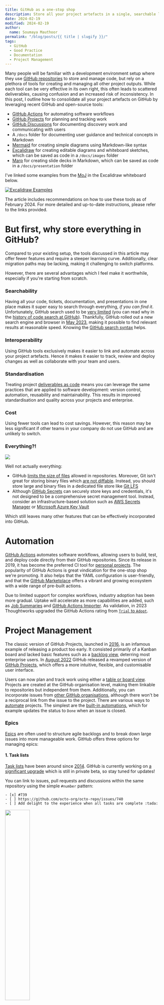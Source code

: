```yaml
---
title: GitHub as a one-stop shop
description: Store all your project artefacts in a single, searchable location on GitHub
date: 2024-02-19
modified: 2024-02-19
author:
  name: Soumaya Mauthoor
permalink: "/blog/posts/{{ title | slugify }}/"
tags:
  - GitHub
  - Good Practice
  - Documentation
  - Project Management
---
```


Many people will be familiar with a development environment setup where they use [GitHub repositories](https://docs.github.com/en/repositories/creating-and-managing-repositories/quickstart-for-repositories) to store and manage code, but rely on a plethora of tools for creating and managing all other project outputs. While each tool can be very effective in its own right, this often leads to scattered deliverables, causing confusion and an increased risk of inconsistency. In this post, I outline how to consolidate all your project artefacts on GitHub by leveraging recent GitHub and open-source tools:

- [GitHub Actions](https://docs.github.com/en/actions) for automating software workflows
- [GitHub Projects](https://docs.github.com/en/issues/planning-and-tracking-with-projects/learning-about-projects/about-projects) for planning and tracking work
- [GitHub Discussions](https://docs.github.com/en/discussions) for documenting discovery work and communicating with users
- A `/docs` folder for documenting user guidance and technical concepts in Markdown
- [Mermaid](https://docs.github.com/en/get-started/writing-on-github/working-with-advanced-formatting/creating-diagrams) for creating simple diagrams using Markdown-like syntax
- [Excalidraw](https://excalidraw.com/) for creating editable diagrams and whiteboard sketches, which can be saved as code in a `/docs/images` folder
- [Marp](https://marp.app/) for creating slide decks in Markdown, which can be saved as code in a `/docs/presentation` folder

I've linked some examples from the [MoJ](https://mojdigital.blog.gov.uk/) in the Excalidraw whiteboard below.

[![Excalidraw Examples](images/github-one-stop-shop.excalidraw.png)](https://excalidraw.com/#url=https://raw.githubusercontent.com/ministryofjustice/data-and-analytics-engineering/add-github-blog/src/content/blog/posts/images/github-one-stop-shop.excalidraw.png)

The article includes recommendations on how to use these tools as of February 2024. For more detailed and up-to-date instructions, please refer to the links provided.

# But first, why store everything in GitHub?

Compared to your existing setup, the tools discussed in this article may offer fewer features and require a steeper learning curve. Additionally, clear migration paths may be lacking, making it challenging to switch platforms.

However, there are several advantages which I feel make it worthwhile, especially if you're starting from scratch.

### Searchability

Having all your code, tickets, documentation, and presentations in one place makes it super easy to search through everything, *if you can find it*. Unfortunately, GitHub search used to be [very limited](https://github.com/isaacs/github/issues/908) (you can read why in the [history of code search at GitHub](https://github.blog/2021-12-15-a-brief-history-of-code-search-at-github/)). Thankfully, GitHub rolled out a new search engine and browser in [May 2023](https://github.blog/2023-05-08-github-code-search-is-generally-available/), making it possible to find relevant results at reasonable speed. Knowing the [GitHub search syntax](https://docs.github.com/en/search-github/getting-started-with-searching-on-github/understanding-the-search-syntax) helps.

### Interoperability

Using GitHub tools exclusively makes it easier to link and automate across your project artefacts. Hence it makes it easier to track, review and deploy changes as well as collaborate with your team and users.

### Standardisation

Treating project [deliverables as code](https://thenewstack.io/why-docs-as-code-should-be-part-of-your-dev-cycle/) means you can leverage the same practices that are applied to software development: version control, automation, reusability and maintainability. This results in improved standardisation and quality across your projects and enterprise.

### Cost

Using fewer tools can lead to cost savings. However, this reason may be less significant if other teams in your company do not use GitHub and are unlikely to switch.

### Everything?!

![](https://media.giphy.com/media/v1.Y2lkPTc5MGI3NjExNXBreDNwZWtlZzdhNWRkbWZ3aGl6dGhlbTJ2ZTczZTV0dnh6cWEwMiZlcD12MV9pbnRlcm5hbF9naWZfYnlfaWQmY3Q9Zw/N63fPtiPhkBdS/giphy.gif)

Well not actually everything:

- GitHub [limits the size of files](https://docs.github.com/en/repositories/working-with-files/managing-large-files/about-large-files-on-github) allowed in repositories. Moreover, Git isn't great for storing binary files which [are not diffable](https://opensource.com/life/16/8/how-manage-binary-blobs-git-part-7). Instead, you should store large and binary files in a dedicated file store like [Git LFS](https://docs.github.com/en/repositories/working-with-files/managing-large-files/about-git-large-file-storage)
- Although [GitHub Secrets](https://docs.github.com/en/actions/security-guides/using-secrets-in-github-actions) can securely store keys and credentials, it's not designed to be a comprehensive secret management tool. Instead, consider an infrastructure-based solution such as [AWS Secrets Manager](https://docs.aws.amazon.com/secretsmanager/latest/userguide/intro.html) or [Microsoft Azure Key Vault](https://azure.microsoft.com/en-gb/products/key-vault/)

Which still leaves many other features that can be effectively incorporated into GitHub.

# Automation

[GitHub Actions](https://docs.github.com/en/actions) automates software workflows, allowing users to build, test, and deploy code directly from their GitHub repositories. Since its release in 2019, it has become the preferred CI tool for [personal projects](https://blog.jetbrains.com/teamcity/2023/07/best-ci-tools/). The popularity of GitHub Actions is great vindication for the one-stop shop we're promoting. It also helps that the YAML configuration is user-friendly, and that the [GitHub Marketplace](https://github.com/marketplace?type=) offers a vibrant and growing ecosystem with a wide range of pre-built actions.

Due to limited support for complex workflows, industry adoption has been more gradual. Uptake will accelerate as more capabilities are added, such as [Job Summaries](https://github.blog/2022-05-09-supercharging-github-actions-with-job-summaries/) and [GitHub Actions Importer](https://github.blog/2023-03-01-github-actions-importer-is-now-generally-available/). As validation, in 2023 Thoughtworks upgraded the GitHub Actions rating from [`Trial` to `Adopt`](https://www.thoughtworks.com/en-gb/radar/platforms/github-actions).

# Project Management

The classic version of GitHub Projects, launched in [2016](https://github.blog/2016-09-14-a-whole-new-github-universe-announcing-new-tools-forums-and-features/), is an infamous example of releasing a product too early. It consisted primarily of a Kanban board and lacked basic features such as a [backlog view](https://medium.com/momenton/jira-vs-github-issue-tracking-4cdf3bdd1437), deterring most enterprise users. In [August 2022](https://github.blog/2022-07-27-planning-next-to-your-code-github-projects-is-now-generally-available/) GitHub released a revamped version of [GitHub Projects](https://docs.github.com/en/issues/planning-and-tracking-with-projects/learning-about-projects/about-projects), which offers a more intuitive, flexible, and customisable user interface. 

Users can now plan and track work using either a [table or board view](https://docs.github.com/en/issues/planning-and-tracking-with-projects/customizing-views-in-your-project/changing-the-layout-of-a-view). Projects are created at the GitHub organisation level, making them linkable to repositories but independent from them. Additionally, you can incorporate issues from [other GitHub organisations](https://github.blog/changelog/2023-02-23-github-issues-projects-february-23rd-update/#add-cross-organization-issues-and-pull-requests-to-projects), although there won't be a reciprocal link from the issue to the project. There are various ways to [automate](https://docs.github.com/en/issues/planning-and-tracking-with-projects/automating-your-project) projects. The simplest are the [built-in automations](https://docs.github.com/en/issues/planning-and-tracking-with-projects/automating-your-project/using-the-built-in-automations), which for example updates the status to `Done` when an issue is closed.

### Epics

[Epics](https://theproductmanager.com/topics/agile-epic/) are often used to structure agile backlogs and to break down large issues into more manageable work. GitHub offers three options for managing epics:

#### 1. Task lists

[Task lists](https://docs.github.com/en/get-started/writing-on-github/working-with-advanced-formatting/about-task-lists) have been around since [2014](https://github.blog/2013-01-09-task-lists-in-gfm-issues-pulls-comments/). GitHub is currently working on [a significant upgrade](https://docs.github.com/en/issues/managing-your-tasks-with-tasklists) which is still in private beta, so stay tuned for updates!

You can link to issues, pull requests and discussions within the same repository using the simple `#number` pattern: 

```
- [x] #739
- [ ] https://github.com/octo-org/octo-repo/issues/740
- [ ] Add delight to the experience when all tasks are complete :tada:
```

<img src="https://docs.github.com/assets/cb-127417/mw-1440/images/help/writing/task-list-rendered.webp" width="40%" height="40%">

For cross-repository linking you'll need to specify the full url. You can also draft tasks until you're ready to convert them into issues, or leave them as-is for smaller tasks.

I recommend assigning an `Epic` label to parent issues to make them easier to identify. You can display the `Epic` label in GitHub Projects, and filter and search by the `Epic` label. Although GitHub Projects does not [yet](https://docs.github.com/en/issues/planning-and-tracking-with-projects/understanding-fields/about-tracks-and-tracked-by-fields) display relationships, it's easy to view by opening the issue screen:

<img src="images/epics-github-projects.png" width="40%" height="40%">

You can navigate back to the epic in the "Tracked by" section next to the child issue's status:

<img src="https://docs.github.com/assets/cb-111881/mw-1440/images/help/writing/task-list-tracked.webp" width="40%" height="40%">

Navigating back to the epic from discussions and pull requests isn't as straightforward. As a workaround, you can add the epic to the pull request or discussion description using the format: `- Epic: #number`. Using a bullet list forces GitHub to render the epic title, improving clarity.

#### 2. Milestones

[GitHub milestones](https://docs.github.com/en/issues/using-labels-and-milestones-to-track-work/about-milestones) can be associated with issues and pull requests, but not discussions. You can display milestones on GitHub Projects as an additional column, and add them to the GitHub Project [roadmap layout](https://docs.github.com/en/issues/planning-and-tracking-with-projects/customizing-views-in-your-project/changing-the-layout-of-a-view#about-the-roadmap-layout.). For more complicated projects which require a more nested hierarchy, you can group issue epics into milestones, as explained in this mermaid diagram:

```mermaid
flowchart 
    Epic[Issue with Epic label]
    Issue --> |Task list|Epic
    PR[Pull Request] --> |Task list|Epic
    Discussion --> |Task list|Epic 
    Epic --> Milestone
```

Note that cross-repository milestones [are not yet supported](https://github.com/orgs/community/discussions/6296). A workaround is to record all issues in a core repo, even if the code is split amongst multiple repos. This also makes it easier to manage work.

#### 3. Labels

Don't use [GitHub labels](https://docs.github.com/en/issues/using-labels-and-milestones-to-track-work/managing-labels) for epics! This may seem an obvious option at first, but unlike milestones you can't set dates, track completion status or close labels.

### Roadmaps

The GitHub Project [roadmap layout](https://docs.github.com/en/issues/planning-and-tracking-with-projects/customizing-views-in-your-project/customizing-the-roadmap-layout) displays the project items on a timeline. However, I prefer using the [board layout](https://docs.github.com/en/issues/planning-and-tracking-with-projects/customizing-views-in-your-project/customizing-the-board-layout), and grouping issues by quarter. You can modify the `status` field to store the quarter, as used in the [GitHub public roadmap](https://github.com/orgs/github/projects/4247). Alternatively you can create a separate `Quarter` field.

Using quarters instead of dates encourages product owners and delivery managers to follow good practice such as:

- Create epics which are shorter than a quarter
- Limit the number of epics undertaken per quarter
- Give less precise but more accurate start and completion dates

### Requirement Analysis

The [MoSCoW method](https://www.techtarget.com/searchsoftwarequality/definition/MoSCoW-method) prioritises project requirements by splitting them into *must haves*, *should haves*, *could haves* and *will not haves*. This can be done within GitHub Projects by creating a new `MoSCoW` field with the relevant labels. The items can start off as drafts, and can be later converted into issues once more fleshed out.

### User Acceptance Testing (UAT)

A typical UAT scenario involves migrating a large group of users to a new solution, and making sure that existing functionality is replicated. A simple way of tracking progress is through a spreadsheet with a row per user and columns for recording completion of different actions. Instead, we have successfully used GitHub Projects to track UAT progress. Those internal to MoJ can access this private [project](https://github.com/orgs/moj-analytical-services/projects/72/views/1) for tracking user migration to a new database as an example. For external users, the concept is straightforward: 

1. Create an [issue template](https://docs.github.com/en/communities/using-templates-to-encourage-useful-issues-and-pull-requests/configuring-issue-templates-for-your-repository) to outline the different actions
1. Generate a ticket for each artefact that needs to be migrated
1. Replace the `status` field with the different actions
1. Use the project board layout to track progress

The advantages are many:

- Assign tickets to GitHub user accounts, instead of named individuals
- Use a single issue to track progress and communication
- Take advantage of [GitHub automation](https://docs.github.com/en/issues/planning-and-tracking-with-projects/automating-your-project)

# Project Documentation

Documentation about your project can take many forms, which needs to be recorded and managed differently depending on the audience and use case.

### Documentation about your code

This is obvious and should reside in your code. Good code documentation practice is outside the scope of this article. You can refer to [this article](https://swimm.io/learn/code-documentation/documentation-in-python-methods-and-best-practices) for some great pointers on documenting python code.

### Documentation about your project  

This includes architecture, dependencies, setup instructions and user guidance. You should keep this information in GitHub as Markdown files in a `/docs` folder in your GitHub repository. An alternative is [GitHub wikis](https://docs.github.com/en/communities/documenting-your-project-with-wikis), as has been successfully achieved [here](https://github.com/AstroBookings/.github/wiki). However I would not recommend for reasons which are best summarised in this [article](https://michaelheap.com/github-wiki-is-an-antipattern/). 

GitHub uses a variant of Markdown called [GitHub Flavored Markdown](https://docs.github.com/en/contributing/writing-for-github-docs/using-markdown-and-liquid-in-github-docs). It also uses [Liquid](https://shopify.github.io/liquid/basics/introduction/) syntax to expand the functionality for example to provide accessible tables and chunks of reusable content. However the [basics](https://docs.github.com/en/get-started/writing-on-github/getting-started-with-writing-and-formatting-on-github/basic-writing-and-formatting-syntax) should suffice for most needs. 

You can convert your documentation into a website using static site generators such as [mkdocs-material](https://squidfunk.github.io/mkdocs-material/) and host on [GitHub Pages](https://docs.github.com/en/pages/getting-started-with-github-pages/about-github-pages), GitHub's static site hosting service. Documentation websites are probably more relevant for external-facing documentation. It's advisable to stick with basic markdown formatting syntax to ensure compatibility.

Whilst it's recommended for documentation to go through the same review process as code, it can sometimes feel onerous. You can modify the [codeowners](https://docs.github.com/en/repositories/managing-your-repositorys-settings-and-features/customizing-your-repository/about-code-owners) to skip the approval process for changes to the `/docs` folder. You can also modify [GitHub workflows](https://docs.github.com/en/actions/using-workflows/workflow-syntax-for-github-actions#onpull_requestpull_request_targetbranchesbranches-ignore) to skip the workflow, which is useful in the case of long running tests.  

A few things to note about structuring the `/docs` folder:

- With a monorepo layout, you can split off into multiple `/docs` folders at the root of each sub-folder, but this can make it more complex to manage and navigate
- With a multi-repo approach, you can use the 'core' repository or create a 'docs' repository for documenting team or application level documentation. You can't combine code and documentation changes made against different repositories in a single pull request, but you can still link them via a task list

### Documentation about your approach

When you're evaluating options or completing some analysis you often create transient documentation. This type of documentation should be kept separate from your code to avoid clutter and confusion, especially for new team members. Your `/docs` folder should reflect the current state of your project, just like your code.

Instead, you can use [GitHub Discussions](https://docs.github.com/en/discussions/collaborating-with-your-community-using-discussions/about-discussions) which was released in [August 2021](https://github.blog/2021-08-17-github-discussions-out-of-beta/). Discussions are not enabled by default so you'll have to update the [repository settings](https://docs.github.com/en/repositories/managing-your-repositorys-settings-and-features/enabling-features-for-your-repository/enabling-or-disabling-github-discussions-for-a-repository). If you use a multi-repo approach, you can limit discussions to the core or docs repository to make it easier to track and search.

Unlike the `/docs` folder, discussions don't require approvals. Whilst it simplifies the workflow, it does mean that discussions can become an information swamp. Hence you need a process for transferring sanitised information to the `/docs` folder. Luckily GitHub Discussions support the same [advanced formatting](https://docs.github.com/en/get-started/writing-on-github/working-with-advanced-formatting) as Markdown pages, which makes it easy to copy and paste. I recommend closing a discussion once the information has been migrated to the `/docs` folder.

GitHub Discussions allows your users to [participate](https://docs.github.com/en/discussions/collaborating-with-your-community-using-discussions/participating-in-a-discussion) with the idea generation process through comments, reactions and polls. However, this means everyone involved will need to check their GitHub notifications regularly. It can also cause confusion if you already use another communication medium e.g. Slack. A good rule of thumb is to consider whether you might want to refer to this information in a year's time. If so, use a discussion!

### Diagrams

[Mermaid](https://github.com/mermaid-js/mermaid#readme) is a JavaScript-based tool that lets you create diagrams using a Markdown-like syntax. GitHub released support for Mermaid in [February 2022](https://github.blog/2022-02-14-include-diagrams-markdown-files-mermaid/). It's particularly handy for adding editable diagrams to places like issues and discussions, as you don't have to save it to the `/docs` folder. However I found that Mermaid has a steep learning curve and limited options available so I would only suggest for simple diagrams. 

Instead, I recommend using [Excalidraw](https://excalidraw.com/), an open-source diagramming and whiteboarding tool. GitHub doesn't provide native support for Excalidraw, but you can export the diagram to SVG or PNG and embed the Excalidraw [scene data](https://kevinjalbert.com/using-excalidraws-embedded-scene-feature-for-collaborative-diagramming/) to make it editable. Whilst SVG is preferable because it is smaller in size and text-based (hence diffable), unfortunately it doesn't [render as nicely in GitHub](https://github.com/excalidraw/excalidraw/issues/4855) so I would stick with PNG for now. You can then upload the image file directly to issues and discussions, or save to a `/docs/images` folder for version control. GitHub has a nifty [image view mode](https://github.blog/2011-03-21-behold-image-view-modes/) for reviewing changes to images. You can edit diagrams on the Excalidraw web editor or download the [VS Code extension](https://marketplace.visualstudio.com/items?itemName=pomdtr.excalidraw-editor) to edit locally. You can also import diagrams directly from GitHub into the web editor by passing in the raw image url (see my Excalidraw diagram hyperlink as an example). Lastly, Excalidraw plus GitHub Discussions is great for recording the outcome of collaborative whiteboard sessions, which tend to get lost.

### Presentations

[Marp](https://marp.app/) is an open-source ecosystem for creating slide decks in Markdown, which can be exported to various formats, including PDF and HTML. Similar to Excalidraw, GitHub does not provide native support, but you can save the Markdown files in a `/docs/presentation` folder. The [marp-to-pages](https://github.com/ralexander-phi/marp-to-pages) GitHub template repository is great for starting out and includes a GitHub action for exporting to HTML and publishing to GitHub Pages. The [VS Code extension](https://marketplace.visualstudio.com/items?itemName=pomdtr.excalidraw-editor) makes it easier to edit and preview Markdown files locally.

While there's a bit of a learning curve, once you've decided on a format, it's very intuitive. We've successfully used Marp to create slide decks when [evaluating Iceberg](https://github.com/moj-analytical-services/iceberg-evaluation/tree/main/docs/presentations). Additionally, I've exported the `README.md` to HTML and hosted it on [GitHub Pages](https://moj-analytical-services.github.io/iceberg-evaluation/) for better visibility. Note that you shouldn't commit [generated files](https://homes.cs.washington.edu/~mernst/advice/version-control.html), but it's fine for exploratory projects. For production code, you should use something like the [marp-to-pages](https://github.com/ralexander-phi/marp-to-pages/blob/main/.github/workflows/marp-to-pages.yml) GitHub action, which generates PDF and HTML files as part of a pull request or merge.

# Conclusion

Historically, GitHub has been mainly valued for source code management. Recent enhancements to the GitHub ecosystem, coupled with various open-source tools, make it possible to integrate code, automation, tracking, and documentation within one platform. While there may be initial challenges, the long-term benefits include increased efficiency, consistency, and transparency.

If you have any comments or suggestions please post on the [discussion](https://github.com/ministryofjustice/data-and-analytics-engineering/discussions/10).

# Acknowledgements

I would like to thank the following people and resources:

- The managed pipelines crew for being so open to experimenting!
- The Saturday Coding Club for providing insightful suggestions 
- [Richard Baguley](https://github.com/bagg3rs) for introducing me to Excalidraw
- [Julia Lawrence](https://github.com/julialawrence) for encouraging me to give GitHub Projects another try
- [Calum Barnett](https://github.com/calumabarnett) for making sure I follow the [GDS style guide](https://www.gov.uk/guidance/style-guide/a-to-z-of-gov-uk-style)
- ChatGPT3.5 for proofreading and adding a touch of polish
